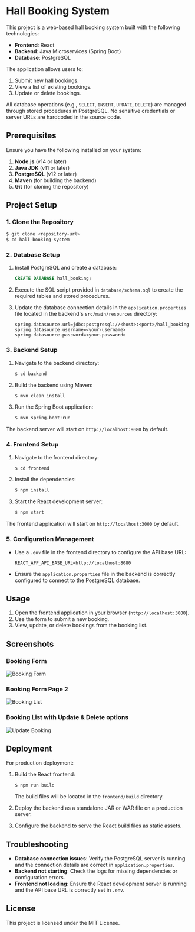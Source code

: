 # Hall Booking System

This project is a web-based hall booking system built with the following technologies:

- **Frontend**: React
- **Backend**: Java Microservices (Spring Boot)
- **Database**: PostgreSQL

The application allows users to:
1. Submit new hall bookings.
2. View a list of existing bookings.
3. Update or delete bookings.

All database operations (e.g., `SELECT`, `INSERT`, `UPDATE`, `DELETE`) are managed through stored procedures in PostgreSQL. No sensitive credentials or server URLs are hardcoded in the source code.

## Prerequisites

Ensure you have the following installed on your system:

1. **Node.js** (v14 or later)
2. **Java JDK** (v11 or later)
3. **PostgreSQL** (v12 or later)
4. **Maven** (for building the backend)
5. **Git** (for cloning the repository)

## Project Setup

### 1. Clone the Repository

```bash
$ git clone <repository-url>
$ cd hall-booking-system
```

### 2. Database Setup

1. Install PostgreSQL and create a database:
   ```sql
   CREATE DATABASE hall_booking;
   ```

2. Execute the SQL script provided in `database/schema.sql` to create the required tables and stored procedures.

3. Update the database connection details in the `application.properties` file located in the backend's `src/main/resources` directory:
   ```properties
   spring.datasource.url=jdbc:postgresql://<host>:<port>/hall_booking
   spring.datasource.username=<your-username>
   spring.datasource.password=<your-password>
   ```

### 3. Backend Setup

1. Navigate to the backend directory:
   ```bash
   $ cd backend
   ```

2. Build the backend using Maven:
   ```bash
   $ mvn clean install
   ```

3. Run the Spring Boot application:
   ```bash
   $ mvn spring-boot:run
   ```

The backend server will start on `http://localhost:8080` by default.

### 4. Frontend Setup

1. Navigate to the frontend directory:
   ```bash
   $ cd frontend
   ```

2. Install the dependencies:
   ```bash
   $ npm install
   ```

3. Start the React development server:
   ```bash
   $ npm start
   ```

The frontend application will start on `http://localhost:3000` by default.

### 5. Configuration Management

- Use a `.env` file in the frontend directory to configure the API base URL:
  ```env
  REACT_APP_API_BASE_URL=http://localhost:8080
  ```

- Ensure the `application.properties` file in the backend is correctly configured to connect to the PostgreSQL database.

## Usage

1. Open the frontend application in your browser (`http://localhost:3000`).
2. Use the form to submit a new booking.
3. View, update, or delete bookings from the booking list.

## Screenshots

### Booking Form
![Booking Form]([screenshots/booking_form.png](https://github.com/anujkadam-ves/Hall_Booking/blob/main/Screenshot%202024-12-30%20121432.png?raw=true))

### Booking Form Page 2
![Booking List]([screenshots/booking_list.png](https://github.com/anujkadam-ves/Hall_Booking/blob/main/Screenshot%202024-12-30%20121535.png?raw=true))

### Booking List with Update & Delete options
![Update Booking]([screenshots/update_booking.png](https://github.com/anujkadam-ves/Hall_Booking/blob/main/Screenshot%202024-12-30%20122737.png?raw=true))

## Deployment

For production deployment:

1. Build the React frontend:
   ```bash
   $ npm run build
   ```
   The build files will be located in the `frontend/build` directory.

2. Deploy the backend as a standalone JAR or WAR file on a production server.

3. Configure the backend to serve the React build files as static assets.

## Troubleshooting

- **Database connection issues**: Verify the PostgreSQL server is running and the connection details are correct in `application.properties`.
- **Backend not starting**: Check the logs for missing dependencies or configuration errors.
- **Frontend not loading**: Ensure the React development server is running and the API base URL is correctly set in `.env`.

## License

This project is licensed under the MIT License.
